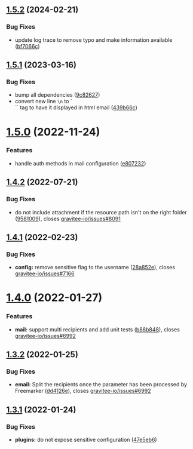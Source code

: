 ## [1.5.2](https://github.com/gravitee-io/gravitee-notifier-email/compare/1.5.1...1.5.2) (2024-02-21)


### Bug Fixes

* update log trace to remove typo and make information available ([bf7066c](https://github.com/gravitee-io/gravitee-notifier-email/commit/bf7066c9e00cc938332b2c336bf1969b042273f6))

## [1.5.1](https://github.com/gravitee-io/gravitee-notifier-email/compare/1.5.0...1.5.1) (2023-03-16)


### Bug Fixes

* bump all dependencies ([9c82627](https://github.com/gravitee-io/gravitee-notifier-email/commit/9c82627a6e9d765d7abbc4ba37a3c15fb8ded28a))
* convert new line `\n` to `<br>`` tag to have it displayed in html email ([439b66c](https://github.com/gravitee-io/gravitee-notifier-email/commit/439b66ce2e22717dde6569ed484d5a2c8b91a637))

# [1.5.0](https://github.com/gravitee-io/gravitee-notifier-email/compare/1.4.2...1.5.0) (2022-11-24)


### Features

* handle auth methods in mail configuration ([e807232](https://github.com/gravitee-io/gravitee-notifier-email/commit/e8072324adf0b9dbcd0c63ef13ebdc41923317aa))

## [1.4.2](https://github.com/gravitee-io/gravitee-notifier-email/compare/1.4.1...1.4.2) (2022-07-21)


### Bug Fixes

* do not include attachment if the resource path isn't on the right folder ([9581009](https://github.com/gravitee-io/gravitee-notifier-email/commit/9581009355be1741cd955a2f9ff78028f7fc4207)), closes [gravitee-io/issues#8091](https://github.com/gravitee-io/issues/issues/8091)

## [1.4.1](https://github.com/gravitee-io/gravitee-notifier-email/compare/1.4.0...1.4.1) (2022-02-23)


### Bug Fixes

* **config:** remove sensitive flag to the username ([28a852e](https://github.com/gravitee-io/gravitee-notifier-email/commit/28a852eeeb8ac920085e0ae8bdfb34ab32aebf73)), closes [gravitee-io/issues#7166](https://github.com/gravitee-io/issues/issues/7166)

# [1.4.0](https://github.com/gravitee-io/gravitee-notifier-email/compare/1.3.2...1.4.0) (2022-01-27)


### Features

* **mail:** support multi recipients and add unit tests ([b88b848](https://github.com/gravitee-io/gravitee-notifier-email/commit/b88b8487f9992fabc6c465f959de4db1a3174e4e)), closes [gravitee-io/issues#6992](https://github.com/gravitee-io/issues/issues/6992)

## [1.3.2](https://github.com/gravitee-io/gravitee-notifier-email/compare/1.3.1...1.3.2) (2022-01-25)


### Bug Fixes

* **email:** Split the recipients once the parameter has been processed by Freemarker ([dd4126e](https://github.com/gravitee-io/gravitee-notifier-email/commit/dd4126e0327dc0cd06880d55ce5bc579301ca74e)), closes [gravitee-io/issues#6992](https://github.com/gravitee-io/issues/issues/6992)

## [1.3.1](https://github.com/gravitee-io/gravitee-notifier-email/compare/1.3.0...1.3.1) (2022-01-24)


### Bug Fixes

* **plugins:** do not expose sensitive configuration ([47e5eb6](https://github.com/gravitee-io/gravitee-notifier-email/commit/47e5eb6606d6dfaa5bcede12c638d81d8615602a))
